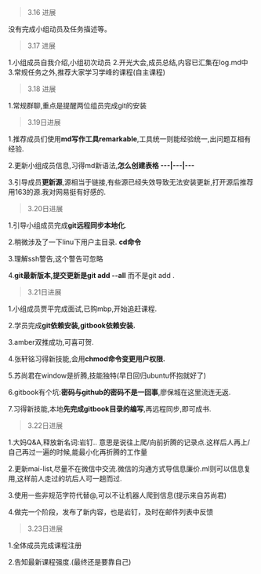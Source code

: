 
>3.16 进展

没有完成小组动员及任务描述等。


>3.17 进展

1.小组成员自我介绍,小组初次动员
2.开光大会,成员总结,内容已汇集在log.md中
3.常规任务之外,推荐大家学习学峰的课程(自主课程)


>3.18 进展

1.常规群聊,重点是提醒两位组员完成git的安装


>3.19日进展

1.推荐成员们使用**md写作工具remarkable**,工具统一则能经验统一,出问题互相有经验.

2.更新小组成员信息,习得md新语法,**怎么创建表格 ---|---|---**

3.引导成员**更新源**,源相当于链接,有些源已经失效导致无法安装更新,打开源后推荐用163的源.我对网易挺有好感的.

>3.20日进展

1.引导小组成员完成**git远程同步本地化**.

2.稍微涉及了一下linu下用户主目录.  **cd命令**

3.理解ssh警告,这个警告可忽略

4.**git最新版本,提交更新是git add --all**  而不是git add .




>3.21日进展

1.小组成员贾平完成面试,已购mbp,开始追赶课程.

2.学员完成**git依赖安装,gitbook依赖安装.**

3.amber双推成功,可喜可贺.

4.张轩铭习得新技能,会用**chmod命令变更用户权限.**

5.苏尚君在window是折腾,技能独特(早日回归ubuntu怀抱就好了)

6.gitbook有个坑:**密码与github的密码不是一回事**,廖保城在这里流连无返.

7.习得新技能,本地**先完成gitbook目录的编写**,再远程同步,即可成书.

>3.22日进展

1.大妈Q&A,释放新名词:岩钉.. 意思是说往上爬/向前折腾的记录点.这样后人再上/自己再过一遍的时候,能最小化再折腾的工作量

2.更新mai-list,尽量不在微信中交流.微信的沟通方式导信息廉价.ml则可以信息复用,这样前人走过的坑后人可一趟而过.

3.使用一些非规范字符代替@,可以不让机器人爬到信息(提示来自苏尚君)

4.做完一个阶段，发布了新内容，也是岩钉，及时在邮件列表中反馈


>3.23日进展

1.全体成员完成课程注册

2.告知最新课程强度.(最终还是要靠自己)

